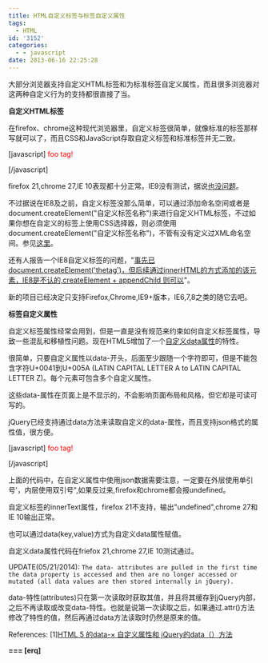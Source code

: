 ```yaml
---
title: HTML自定义标签与标签自定义属性
tags:
  - HTML
id: '3152'
categories:
  - - javascript
date: 2013-06-16 22:25:28
---
```


大部分浏览器支持自定义HTML标签和为标准标签自定义属性，而且很多浏览器对这两种自定义行为的支持都很直接了当。
<!-- more -->
**自定义HTML标签**

在firefox、chrome这种现代浏览器里，自定义标签很简单，就像标准的标签那样写就可以了，而且CSS和JavaScript存取自定义标签和标准标签并无二致。

\[javascript\]
<foo id="idFoo" style="color:red" data-bar="bar">foo tag!</foo>
<script>
 (function(){
 console.log($("foo").text()); //foo tag!
 console.log($("foo").data("bar")); //bar
 console.log(document.getElementById("idFoo").innerHTML); //foo tag!
 console.log(document.getElementById("idFoo").getAttribute("data-bar")); //bar
 })();
</script>
\[/javascript\]

firefox 21,chrome 27,IE 10表现都十分正常。IE9没有测试，据说[也没问题](http://www.qttc.net/201305333.html)。

不过据说在IE8及之前，自定义标签没那么简单，可以通过添加命名空间或者是document.createElement("自定义标签名称")来进行自定义HTML标签，不过如果你想在自定义的标签上使用CSS选择器，则必须使用document.createElement("自定义标签名称")，不管有没有定义过XML命名空间。参见[这里](http://freewind.me/blog/20130101/1230.html)。

还有人报告一个IE8自定义标签的问题，"[事先已document.createElement('thetag')，但后续通过innerHTML的方式添加的该元素，IE8是不认的,createElement + appendChild 则可以](http://www.cnblogs.com/ecma/archive/2012/02/01/2335047.html)"。

新的项目已经决定只支持Firefox,Chrome,IE9+版本，IE6,7,8之类的随它去吧。

**标签自定义属性**

自定义标签属性经常会用到，但是一直是没有规范来约束如何自定义标签属性，导致一些混乱和移植性问题。现在HTML5增加了一个[自定义data属性](http://www.w3.org/TR/html5/dom.html#custom-data-attribute)的特性。

很简单，只要自定义属性以data-开头，后面至少跟随一个字符即可，但是不能包含字符U+0041到U+005A (LATIN CAPITAL LETTER A to LATIN CAPITAL LETTER Z)。每个元素可包含多个自定义属性。

这些data-属性在页面上是不显示的，不会影响页面布局和风格，但它却是可读可写的。

jQuery已经支持通过data方法来读取自定义的data-属性，而且支持json格式的属性值，很方便。

\[javascript\]
<foo id="idFoo" style="color:red" data-bar="bar" data-obj='{"key1":"value1"}' >foo tag!</foo>
<script>
 (function(){
 console.log($("foo").text()); //foo tag!
 console.log($("foo").data("bar")); //bar
 console.log($("foo").data("obj").key1); //value1
 console.log(document.getElementById("idFoo").innerHTML); //foo tag!
 console.log(document.getElementById("idFoo").innerText); //foo tag!注:firefox 21不支持
 console.log(document.getElementById("idFoo").getAttribute("data-bar")); //bar
 })();
</script>
\[/javascript\]

上面的代码中，在自定义属性中使用json数据需要注意，一定要在外层使用单引号'，内层使用双引号",如果反过来,firefox和chrome都会报undefined。

自定义标签的innerText属性，firefox 21不支持，输出"undefined",chrome 27和IE 10输出正常。

也可以通过data(key,value)方式为自定义data属性赋值。

自定义data属性代码在friefox 21,chrome 27,IE 10测试通过。

UPDATE(05/21/2014):
`The data- attributes are pulled in the first time the data property is accessed and then are no longer accessed or mutated (all data values are then stored internally in jQuery).`

data-特性(attributes)只在第一次读取时获取其值，并且将其缓存到jQuery内部，之后不再读取或改变data-特性。也就是说第一次读取之后，如果通过.attr()方法修改了特性的值，然后再通过data方法读取时仍然是原来的值。

References:
\[1\][HTML 5 的data-× 自定义属性和 jQuery的data（）方法](http://www.ifanybug.com/article/00147.html)

**\===
\[erq\]**